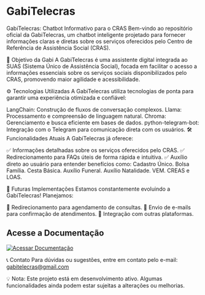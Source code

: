 # GabiTelecras

GabiTelecras: Chatbot Informativo para o CRAS
Bem-vindo ao repositório oficial da GabiTelecras, um chatbot inteligente projetado para fornecer informações claras e diretas sobre os serviços oferecidos pelo Centro de Referência de Assistência Social (CRAS).

🌟 Objetivo da Gabi
A GabiTelecras é uma assistente digital integrada ao SUAS (Sistema Único de Assistência Social), focada em facilitar o acesso a informações essenciais sobre os serviços sociais disponibilizados pelo CRAS, promovendo maior agilidade e acessibilidade.

⚙️ Tecnologias Utilizadas
A GabiTelecras utiliza tecnologias de ponta para garantir uma experiência otimizada e confiável:

LangChain: Construção de fluxos de conversação complexos.
Llama: Processamento e compreensão de linguagem natural.
Chroma: Gerenciamento e busca eficiente em bases de dados.
python-telegram-bot: Integração com o Telegram para comunicação direta com os usuários.
🛠️ Funcionalidades Atuais
A GabiTelecras já oferece:

✅ Informações detalhadas sobre os serviços oferecidos pelo CRAS.
✅ Redirecionamento para FAQs úteis de forma rápida e intuitiva.
✅ Auxílio direto ao usuário para entender benefícios como:
Cadastro Único.
Bolsa Família.
Cesta Básica.
Auxílio Funeral.
Auxílio Natalidade.
VEM.
CREAS e LOAS.

🔮 Futuras Implementações
Estamos constantemente evoluindo a GabiTelecras! Planejamos:

🔄 Redirecionamento para agendamento de consultas.
📧 Envio de e-mails para confirmação de atendimentos.
🤝 Integração com outras plataformas.

## Acesse a Documentação

[![Acessar Documentação](https://via.placeholder.com/200x50/0056b3/FFFFFF?text=Acessar+Documentação)](https://leonardosilvapy.github.io/AssistenteGABI/)

📞 Contato
Para dúvidas ou sugestões, entre em contato pelo e-mail: gabitelecras@gmail.com

💡 Nota: Este projeto está em desenvolvimento ativo. Algumas funcionalidades ainda podem estar sujeitas a alterações ou melhorias.
